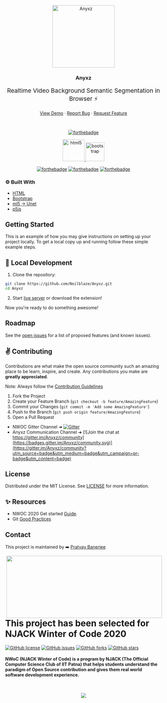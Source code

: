 <br />
<p align="center">
  <a href="https://anyxz.vercel.app">
    <img src="https://raw.githubusercontent.com/Neilblaze/Anyxz/master/assets/favicon.png" width="200px" alt="Anyxz" >
  </a>
  <h3 align="center">Anyxz</h3>

  <div align="center">
    <p style="font-size:1.2rem;">Realtime Video Background Semantic Segmentation in Browser ⚡</p>
    <a href="https://anyxz.vercel.app">View Demo</a>
    ·
    <a href="https://github.com/Neilblaze/Anyxz/issues/new/choose">Report Bug</a>
    ·
    <a href="https://github.com/Neilblaze/Anyxz/issues">Request Feature</a>
  </div>
</p>
    <br />
<div align="center">

[![forthebadge](https://forthebadge.com/images/badges/open-source.svg)](https://forthebadge.com) 

<a href="https://www.w3.org/html/" target="_blank"> <img src="https://devicons.github.io/devicon/devicon.git/icons/html5/html5-original-wordmark.svg" alt="html5" width="70" height="70"/> </a> <a href="https://getbootstrap.com" target="_blank"> <img src="https://devicons.github.io/devicon/devicon.git/icons/bootstrap/bootstrap-plain.svg" alt="bootstrap" width="60" height="60"/> </a>

[![forthebadge](https://forthebadge.com/images/badges/built-by-developers.svg)](https://forthebadge.com) 
[![forthebadge](https://forthebadge.com/images/badges/makes-people-smile.svg)](https://forthebadge.com) [![forthebadge](https://forthebadge.com/images/badges/powered-by-coffee.svg)](https://forthebadge.com)

</div>

### ⚙️ Built With

* [HTML](https://www.w3schools.com/html/)
* [Bootstrap](https://getbootstrap.com/docs/3.4/javascript/)
* [ml5 -> Unet](https://ml5js.org/reference/api-unet/)
* [p5js](https://p5js.org/)


<!-- GETTING STARTED -->
## Getting Started

This is an example of how you may give instructions on setting up your project locally.
To get a local copy up and running follow these simple example steps.

<!-- LOCAL DEVELOPMENT -->
## :rocket: Local Development

1. Clone the repository:

```bash
git clone https://github.com/Neilblaze/Anyxz.git
cd Anyxz
```

2. Start [live server](https://stackoverflow.com/questions/43807041/live-reload-refresh-solution-for-html-css-in-2017) or download the extension!

Now you're ready to do something awesome!

<!-- ROADMAP -->
## Roadmap

See the [open issues](https://github.com/Neilblaze/Anyxz/issues) for a list of proposed features (and known issues).

<!-- CONTRIBUTING -->
## :v: Contributing

Contributions are what make the open source community such an amazing place to be learn, inspire, and create. Any contributions you make are **greatly appreciated**.

Note: Always follow the [Contribution Guidelines](CONTRIBUTING.md)

1. Fork the Project
2. Create your Feature Branch (`git checkout -b feature/AmazingFeature`)
3. Commit your Changes (`git commit -m 'Add some AmazingFeature'`)
4. Push to the Branch (`git push origin feature/AmazingFeature`)
5. Open a Pull Request

- NWOC Gitter Channel ➜ [![Gitter](https://badges.gitter.im/NJACKWinterOfCode/NWoC2020.svg)](https://gitter.im/NJACKWinterOfCode/NWoC2020?utm_source=badge&utm_medium=badge&utm_campaign=pr-badge)
- Anyxz Communication Channel ➜ [![Join the chat at https://gitter.im/Anyxz/community](https://badges.gitter.im/Anyxz/community.svg)](https://gitter.im/Anyxz/community?utm_source=badge&utm_medium=badge&utm_campaign=pr-badge&utm_content=badge)

<!-- LICENSE -->
## License

Distributed under the MIT License. See [LICENSE](LICENSE) for more information.

<!-- RESOURCES -->
## ✨ Resources

- NWOC 2020 Get started [Guide](https://github.com/NJACKWinterOfCode/Get-Started-NWoC20).
- Git [Good Practices](https://medium.com/datreeio/top-10-github-best-practices-for-developers-d6309a613227)

<!-- CONTACT -->
## Contact

This project is maintained by ➡️  [Pratyay Banerjee](https://github.com/Neilblaze)

<img align="right" width="500" height="200" src="https://raw.githubusercontent.com/Neilblaze/Anyxz/master/assets/nwoc-logo.png">


# This project has been selected for NJACK Winter of Code 2020

[![GitHub license](https://img.shields.io/github/license/Neilblaze/Anyxz)](https://github.com/Neilblaze/Anyxz/blob/master/LICENSE)
[![GitHub issues](https://img.shields.io/github/issues/Neilblaze/Anyxz)](https://github.com/Neilblaze/Anyxz/issues)
[![GitHub forks](https://img.shields.io/github/forks/Neilblaze/Anyxz)](https://github.com/Neilblaze/Anyxz/network)
[![GitHub stars](https://img.shields.io/github/stars/Neilblaze/Anyxz)](https://github.com/Neilblaze/Anyxz/stargazers)

#### NWoC (NJACK Winter of Code) is a program by NJACK (The Official Computer Science Club of IIT Patna) that helps students understand the paradigm of Open Source contribution and gives them real world software development experience.


<br />
<p align="center">
  <a href="https://vercel.com">
    <img src="https://raw.githubusercontent.com/Neilblaze/Anyxz/c805c8727a84c4fd1aba8d3a52d30412acaa9524/assets/powered-by-vercel.svg" >
  </a>
</p>
